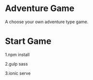 Adventure Game
==============

A choose your own adventure type game.

Start Game
==========

1.npm install

2.gulp sass

3.ionic serve
